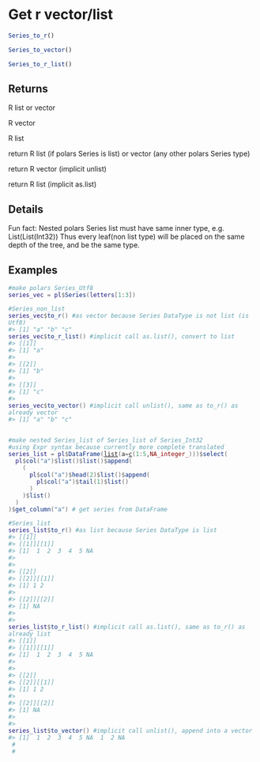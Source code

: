 # Get r vector/list

```r
Series_to_r()

Series_to_vector()

Series_to_r_list()
```

## Returns

R list or vector

R vector

R list

return R list (if polars Series is list) or vector (any other polars Series type)

return R vector (implicit unlist)

return R list (implicit as.list)

## Details

Fun fact: Nested polars Series list must have same inner type, e.g. List(List(Int32)) Thus every leaf(non list type) will be placed on the same depth of the tree, and be the same type.

## Examples

<pre class='r-example'><code><span class='r-in'><span><span class='co'>#make polars Series_Utf8</span></span></span>
<span class='r-in'><span><span class='va'>series_vec</span> <span class='op'>=</span> <span class='va'>pl</span><span class='op'>$</span><span class='fu'>Series</span><span class='op'>(</span><span class='va'>letters</span><span class='op'>[</span><span class='fl'>1</span><span class='op'>:</span><span class='fl'>3</span><span class='op'>]</span><span class='op'>)</span></span></span>
<span class='r-in'><span></span></span>
<span class='r-in'><span><span class='co'>#Series_non_list</span></span></span>
<span class='r-in'><span><span class='va'>series_vec</span><span class='op'>$</span><span class='fu'>to_r</span><span class='op'>(</span><span class='op'>)</span> <span class='co'>#as vector because Series DataType is not list (is Utf8)</span></span></span>
<span class='r-out co'><span class='r-pr'>#&gt;</span> [1] "a" "b" "c"</span>
<span class='r-in'><span><span class='va'>series_vec</span><span class='op'>$</span><span class='fu'>to_r_list</span><span class='op'>(</span><span class='op'>)</span> <span class='co'>#implicit call as.list(), convert to list</span></span></span>
<span class='r-out co'><span class='r-pr'>#&gt;</span> [[1]]</span>
<span class='r-out co'><span class='r-pr'>#&gt;</span> [1] "a"</span>
<span class='r-out co'><span class='r-pr'>#&gt;</span> </span>
<span class='r-out co'><span class='r-pr'>#&gt;</span> [[2]]</span>
<span class='r-out co'><span class='r-pr'>#&gt;</span> [1] "b"</span>
<span class='r-out co'><span class='r-pr'>#&gt;</span> </span>
<span class='r-out co'><span class='r-pr'>#&gt;</span> [[3]]</span>
<span class='r-out co'><span class='r-pr'>#&gt;</span> [1] "c"</span>
<span class='r-out co'><span class='r-pr'>#&gt;</span> </span>
<span class='r-in'><span><span class='va'>series_vec</span><span class='op'>$</span><span class='fu'>to_vector</span><span class='op'>(</span><span class='op'>)</span> <span class='co'>#implicit call unlist(), same as to_r() as already vector</span></span></span>
<span class='r-out co'><span class='r-pr'>#&gt;</span> [1] "a" "b" "c"</span>
<span class='r-in'><span></span></span>
<span class='r-in'><span></span></span>
<span class='r-in'><span><span class='co'>#make nested Series_list of Series_list of Series_Int32</span></span></span>
<span class='r-in'><span><span class='co'>#using Expr syntax because currently more complete translated</span></span></span>
<span class='r-in'><span><span class='va'>series_list</span> <span class='op'>=</span> <span class='va'>pl</span><span class='op'>$</span><span class='fu'>DataFrame</span><span class='op'>(</span><span class='fu'><a href='https://rdrr.io/r/base/list.html'>list</a></span><span class='op'>(</span>a<span class='op'>=</span><span class='fu'><a href='https://rdrr.io/r/base/c.html'>c</a></span><span class='op'>(</span><span class='fl'>1</span><span class='op'>:</span><span class='fl'>5</span>,<span class='cn'>NA_integer_</span><span class='op'>)</span><span class='op'>)</span><span class='op'>)</span><span class='op'>$</span><span class='fu'>select</span><span class='op'>(</span></span></span>
<span class='r-in'><span>  <span class='va'>pl</span><span class='op'>$</span><span class='fu'>col</span><span class='op'>(</span><span class='st'>"a"</span><span class='op'>)</span><span class='op'>$</span><span class='fu'>list</span><span class='op'>(</span><span class='op'>)</span><span class='op'>$</span><span class='fu'>list</span><span class='op'>(</span><span class='op'>)</span><span class='op'>$</span><span class='fu'>append</span><span class='op'>(</span></span></span>
<span class='r-in'><span>    <span class='op'>(</span></span></span>
<span class='r-in'><span>      <span class='va'>pl</span><span class='op'>$</span><span class='fu'>col</span><span class='op'>(</span><span class='st'>"a"</span><span class='op'>)</span><span class='op'>$</span><span class='fu'>head</span><span class='op'>(</span><span class='fl'>2</span><span class='op'>)</span><span class='op'>$</span><span class='fu'>list</span><span class='op'>(</span><span class='op'>)</span><span class='op'>$</span><span class='fu'>append</span><span class='op'>(</span></span></span>
<span class='r-in'><span>        <span class='va'>pl</span><span class='op'>$</span><span class='fu'>col</span><span class='op'>(</span><span class='st'>"a"</span><span class='op'>)</span><span class='op'>$</span><span class='fu'>tail</span><span class='op'>(</span><span class='fl'>1</span><span class='op'>)</span><span class='op'>$</span><span class='fu'>list</span><span class='op'>(</span><span class='op'>)</span></span></span>
<span class='r-in'><span>      <span class='op'>)</span></span></span>
<span class='r-in'><span>    <span class='op'>)</span><span class='op'>$</span><span class='fu'>list</span><span class='op'>(</span><span class='op'>)</span></span></span>
<span class='r-in'><span>  <span class='op'>)</span></span></span>
<span class='r-in'><span><span class='op'>)</span><span class='op'>$</span><span class='fu'>get_column</span><span class='op'>(</span><span class='st'>"a"</span><span class='op'>)</span> <span class='co'># get series from DataFrame</span></span></span>
<span class='r-in'><span></span></span>
<span class='r-in'><span><span class='co'>#Series_list</span></span></span>
<span class='r-in'><span><span class='va'>series_list</span><span class='op'>$</span><span class='fu'>to_r</span><span class='op'>(</span><span class='op'>)</span> <span class='co'>#as list because Series DataType is list</span></span></span>
<span class='r-out co'><span class='r-pr'>#&gt;</span> [[1]]</span>
<span class='r-out co'><span class='r-pr'>#&gt;</span> [[1]][[1]]</span>
<span class='r-out co'><span class='r-pr'>#&gt;</span> [1]  1  2  3  4  5 NA</span>
<span class='r-out co'><span class='r-pr'>#&gt;</span> </span>
<span class='r-out co'><span class='r-pr'>#&gt;</span> </span>
<span class='r-out co'><span class='r-pr'>#&gt;</span> [[2]]</span>
<span class='r-out co'><span class='r-pr'>#&gt;</span> [[2]][[1]]</span>
<span class='r-out co'><span class='r-pr'>#&gt;</span> [1] 1 2</span>
<span class='r-out co'><span class='r-pr'>#&gt;</span> </span>
<span class='r-out co'><span class='r-pr'>#&gt;</span> [[2]][[2]]</span>
<span class='r-out co'><span class='r-pr'>#&gt;</span> [1] NA</span>
<span class='r-out co'><span class='r-pr'>#&gt;</span> </span>
<span class='r-out co'><span class='r-pr'>#&gt;</span> </span>
<span class='r-in'><span><span class='va'>series_list</span><span class='op'>$</span><span class='fu'>to_r_list</span><span class='op'>(</span><span class='op'>)</span> <span class='co'>#implicit call as.list(), same as to_r() as already list</span></span></span>
<span class='r-out co'><span class='r-pr'>#&gt;</span> [[1]]</span>
<span class='r-out co'><span class='r-pr'>#&gt;</span> [[1]][[1]]</span>
<span class='r-out co'><span class='r-pr'>#&gt;</span> [1]  1  2  3  4  5 NA</span>
<span class='r-out co'><span class='r-pr'>#&gt;</span> </span>
<span class='r-out co'><span class='r-pr'>#&gt;</span> </span>
<span class='r-out co'><span class='r-pr'>#&gt;</span> [[2]]</span>
<span class='r-out co'><span class='r-pr'>#&gt;</span> [[2]][[1]]</span>
<span class='r-out co'><span class='r-pr'>#&gt;</span> [1] 1 2</span>
<span class='r-out co'><span class='r-pr'>#&gt;</span> </span>
<span class='r-out co'><span class='r-pr'>#&gt;</span> [[2]][[2]]</span>
<span class='r-out co'><span class='r-pr'>#&gt;</span> [1] NA</span>
<span class='r-out co'><span class='r-pr'>#&gt;</span> </span>
<span class='r-out co'><span class='r-pr'>#&gt;</span> </span>
<span class='r-in'><span><span class='va'>series_list</span><span class='op'>$</span><span class='fu'>to_vector</span><span class='op'>(</span><span class='op'>)</span> <span class='co'>#implicit call unlist(), append into a vector</span></span></span>
<span class='r-out co'><span class='r-pr'>#&gt;</span> [1]  1  2  3  4  5 NA  1  2 NA</span>
<span class='r-in'><span> <span class='co'>#</span></span></span>
<span class='r-in'><span> <span class='co'>#</span></span></span>
 </code></pre>